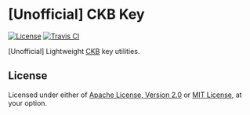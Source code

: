 # [Unofficial] CKB Key

[![License]](#license)
[![Travis CI]](https://travis-ci.com/unofficial-ckb/uckb-key)

[Unofficial] Lightweight [CKB] key utilities.

[License]: https://img.shields.io/badge/License-Apache--2.0%20OR%20MIT-blue.svg
[Travis CI]: https://img.shields.io/travis/com/unofficial-ckb/uckb-key.svg

## License

Licensed under either of [Apache License, Version 2.0] or [MIT License], at
your option.

[Apache License, Version 2.0]: LICENSE-APACHE
[MIT License]: LICENSE-MIT

[CKB]: https://github.com/nervosnetwork/ckb
